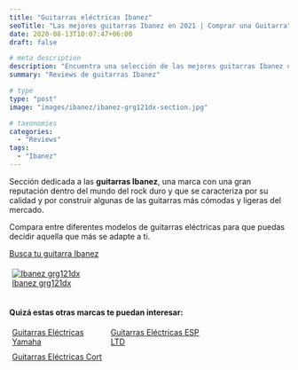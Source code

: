 ```yaml
---
title: "Guitarras eléctricas Ibanez"
seoTitle: "Las mejores guitarras Ibanez en 2021 | Comprar una Guitarra"
date: 2020-08-13T10:07:47+06:00
draft: false

# meta description
description: "Encuentra una selección de las mejores guitarras Ibanez de 2021 &#9989;  Compara entre modelos exitosos de la serie Ibanez GIO"
summary: "Reviews de guitarras Ibanez"

# type
type: "post"
image: "images/ibanez/ibanez-grg121dx-section.jpg"

# taxonomies
categories:
  - "Reviews"
tags:
  - "Ibanez"
---
```


Sección dedicada a las **guitarras Ibanez**, una marca con una gran reputación dentro del mundo del rock duro y que se caracteriza por su calidad y por construir algunas de las guitarras más cómodas y ligeras del mercado.

Compara entre diferentes modelos de guitarras eléctricas para que puedas decidir aquella que más se adapte a ti.

<div>
	<a href="https://amzn.to/3hODLe8" class="btn btn-outline-primary" rel="nofollow noopener noreferrer" target="_blank">Busca tu guitarra Ibanez</a>
</div>

<div class="row">
      <div class="column" style="float: left; width: 100%; padding: 5px;">
        <a href="/guitarras-ibanez/grg121dx">
          <img src="../../images/ibanez/ibanez-grg121dx-menu.png" alt="Ibanez grg121dx">
          <figcaption>Ibanez grg121dx</figcaption>
        </a>
</div>  

&nbsp;

**Quizá estas otras marcas te puedan interesar:**

<div class="row">
      <div class="column" style="float: left; width: 33.33%; padding: 5px;">
        <a href="/guitarras-yamaha/">
          <figcaption>Guitarras Eléctricas Yamaha</figcaption>
        </a>
      </div>
      <div class="column" style="float: left; width: 33.33%; padding: 5px;">
        <a href="/ltd/">
          <figcaption>Guitarras Eléctricas ESP LTD</figcaption>
        </a>
      </div>
      <div class="column" style="float: left; width: 33.33%; padding: 5px;">
        <a href="/guitarras-cort/">
          <figcaption>Guitarras Eléctricas Cort</figcaption>
        </a>
      </div>
</div>